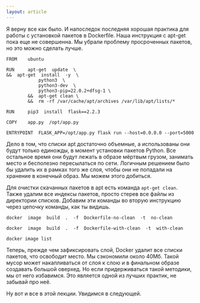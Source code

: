 ```yaml
---
layout: article
---
```

Я верну все как было. И напоследок последняя хорошая практика для работы с установкой пакетов в Dockerfile. Наша инструкция с apt-get пока еще не совершенна. Мы убрали проблему просроченных пакетов, но это можно сделать лучше.

```
FROM  	ubuntu

RUN  	apt-get  update  \
&&  apt-get  install  -y  \
        	python3  \
        	python3-dev  \
         	python3-pip=22.0.2+dfsg-1 \
     	&&  apt-get clean \
     	&&  rm -rf /var/cache/apt/archives /var/lib/apt/lists/*

RUN  	pip3  install  flask==2.2.3

COPY  	app.py  /opt/app.py

ENTRYPOINT  FLASK_APP=/opt/app.py flask run --host=0.0.0.0 --port=5000
```

Дело в том, что списки apt достаточно объемные, а использованы они будут только единожды, в момент установки пакетов Python. Все остальное время они будут лежать в образе мёртвым грузом, занимать место и бесполезно пересылаться по сети. Логичным решением было бы удалить их в рамках того же слоя, чтобы они не попадали на хранение в конечный образ. Мы можем этого добиться. 

Для очистки скачанных пакетов в apt есть команда `apt-get clean`. Также удалим все индексы пакетов, просто стерев все файлы из директории списков. Добавим эти команды во вторую инструкцию через цепочку команды, как ты видишь. 

```
docker  image  build  .  -f  Dockerfile-no-clean  -t  no-clean
```

```
docker  image  build  .  -f  Dockerfile-with-clean  -t  with-clean
```

```
docker image list
```

Теперь, прежде чем зафиксировать слой, Docker удалит все списки пакетов, что освободит место. Мы сэкономили около 40Мб. Такой мусор может накапливаться от слоя к слою и в финальном образе создавать большой оверхед. Но если придерживаться такой методики, мы от него избавимся. Это является одной из лучших практик, не забывай про неё.

Ну вот и все в этой лекции. Увидимся в следующей.
